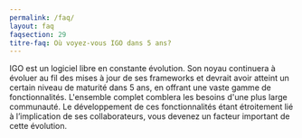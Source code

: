 ```yaml
---
permalink: /faq/
layout: faq
faqsection: 29
titre-faq: Où voyez-vous IGO dans 5 ans?
---
```


IGO est un logiciel libre en constante évolution. Son noyau continuera à évoluer au fil des mises à jour de ses frameworks et devrait avoir atteint un certain niveau de maturité dans 5 ans, en offrant une vaste gamme de fonctionnalités. L'ensemble complet comblera les besoins d'une plus large communauté. Le développement de ces fonctionnalités étant étroitement lié à l’implication de ses collaborateurs, vous devenez un facteur important de cette évolution.
